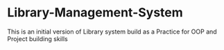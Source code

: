 # Library-Management-System
This is an initial version of Library system build as a Practice for OOP and Project building skills
